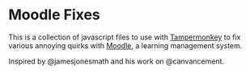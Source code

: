 # Moodle Fixes

This is a collection of javascript files to use with [Tampermonkey][1] to fix various annoying quirks with [Moodle][2], a learning management system.

Inspired by @jamesjonesmath and his work on @canvancement.

[1]: https://tampermonkey.net/
[2]: https://moodle.org/
